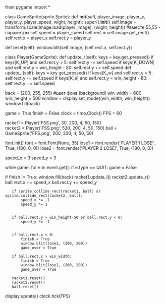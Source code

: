 from pygame import * 

 
 
class GameSprite(sprite.Sprite): 
   def __init__(self, player_image, player_x, player_y, player_speed, wight, height): 
       super().__init__() 
       self.image = transform.scale(image.load(player_image), (wight, height)) #вместе 55,55 - параметры 
       self.speed = player_speed 
       self.rect = self.image.get_rect() 
       self.rect.x = player_x 
       self.rect.y = player_y 
 
   def reset(self): 
       window.blit(self.image, (self.rect.x, self.rect.y)) 
 
class Player(GameSprite): 
   def update_r(self): 
       keys = key.get_pressed() 
       if keys[K_UP] and self.rect.y > 5: 
           self.rect.y -= self.speed 
       if keys[K_DOWN] and self.rect.y < win_height - 80: 
           self.rect.y += self.speed 
   def update_l(self): 
       keys = key.get_pressed() 
       if keys[K_w] and self.rect.y > 5: 
           self.rect.y -= self.speed 
       if keys[K_s] and self.rect.y < win_height - 80: 
           self.rect.y += self.speed 
 
 
back = (200, 255, 255) #цвет фона (background) 
win_width = 600 
win_height = 500 
window = display.set_mode((win_width, win_height)) 
window.fill(back) 
 

game = True 
finish = False 
clock = time.Clock() 
FPS = 60 
 
   
racket1 = Player('FSS.png', 30, 200, 4, 50, 150)  
racket2 = Player('FSS.png', 520, 200, 4, 50, 150) 
ball = GameSprite('FFS.png', 200, 200, 4, 50, 50) 
 
font.init() 
font = font.Font(None, 35) 
lose1 = font.render('PLAYER 1 LOSE!', True, (180, 0, 0)) 
lose2 = font.render('PLAYER 2 LOSE!', True, (180, 0, 0)) 
 
speed_x = 3 
speed_y = 3 
 
while game: 
   for e in event.get(): 
       if e.type == QUIT: 
           game = False 
   
   if finish != True: 
       window.fill(back) 
       racket1.update_l() 
       racket2.update_r() 
       ball.rect.x += speed_x 
       ball.rect.y += speed_y 
 
       if sprite.collide_rect(racket1, ball) or sprite.collide_rect(racket2, ball): 
           speed_x *= -1 
           speed_y *= 1 
       

       if ball.rect.y > win_height-50 or ball.rect.y < 0: 
           speed_y *= -1 
 
 
       if ball.rect.x < 0: 
           finish = True 
           window.blit(lose1, (200, 200)) 
           game_over = True 
 
       if ball.rect.x > win_width: 
           finish = True 
           window.blit(lose2, (200, 200)) 
           game_over = True 
 
       racket1.reset() 
       racket2.reset() 
       ball.reset() 
 
   display.update() 
   clock.tick(FPS)
